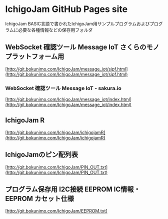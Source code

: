 # IchigoJam GitHub Pages site
IchigoJam BASIC言語で書かれたIchigoJam用サンプルプログラムおよびプログラムに必要な各種情報などの保存用フォルダ  

## WebSocket 確認ツール Message IoT さくらのモノプラットフォーム用
[http://git.bokunimo.com/IchigoJam/message_iot/sipf.html](http://git.bokunimo.com/IchigoJam/message_iot/sipf.html)  

### WebSocket 確認ツール Message IoT - sakura.io
[http://git.bokunimo.com/IchigoJam/message_iot/index.html](http://git.bokunimo.com/IchigoJam/message_iot/index.html)  

## IchigoJam R
[http://git.bokunimo.com/IchigoJam/ichigojamR](http://git.bokunimo.com/IchigoJam/ichigojamR)  

## IchigoJamのピン配列表
[http://git.bokunimo.com/IchigoJam/PIN_OUT.txt](http://git.bokunimo.com/IchigoJam/PIN_OUT.txt)  

## プログラム保存用 I2C接続 EEPROM IC情報・EEPROM カセット仕様
[http://git.bokunimo.com/IchigoJam/EEPROM.txt](http://git.bokunimo.com/IchigoJam/EEPROM.txt)  

## IchigoJam スリープ方法・省電力動作・消費電流
[http://git.bokunimo.com/IchigoJam/SLEEP.txt](http://git.bokunimo.com/IchigoJam/SLEEP.txt)  

## IchigoJamのUARTシリアル制御に関する情報
[http://git.bokunimo.com/IchigoJam/UART_ControlCode.txt](http://git.bokunimo.com/IchigoJam/UART_ControlCode.txt)  

## メモリマップ(IchigoJam相対アドレス)
[http://git.bokunimo.com/IchigoJam/MEM_MAP.txt](http://git.bokunimo.com/IchigoJam/MEM_MAP.txt)  

## petit15term Linux用 IchigoJam専用ターミナル
[https://bokunimo.net/git/petit15term](https://bokunimo.net/git/petit15term)  

----------------------------------------------------------------
ライセンス・著作権表示  

本資料を複製・改変・再配布する場合は著作権表示が必要です。  

                     CC BY (C) 2015-2021 国野亘 (Wataru KUNINO)  
                                 [https://bokunimo.net/ichigojam/](https://bokunimo.net/ichigojam/)  

----------------------------------------------------------------

# git.bokunimo.com GitHub Pages site
[http://git.bokunimo.com/](http://git.bokunimo.com/)  

----------------------------------------------------------------

## 参考文献

作成にあたり以下の情報を参照しました。  
- http://ichigojam.net/IchigoJam.html CC BY http://ichigojam.net/  
- Facebook IchigoJam-FANグループ https://www.facebook.com/groups/ichigojam/  
- IchigoJam BASIC コマンド一覧 https://github.com/fu-sen/IchigoJam-BASIC  
- http://15jamrecipe.jimdo.com/周辺機器/外部記憶装置-eeprom/  
- http://www.aitendo.com/  

by 国野 亘 https://bokunimo.net/ichigojam/
